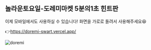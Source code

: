 ## 놀라운토요일-도레미마켓 5분의1초 힌트판
이제 모바일에서도 사용하실 수 있습니다! 화면을 가로로 돌려서 사용해주세요😆  

👉https://doremi-swart.vercel.app/

![doremi](https://user-images.githubusercontent.com/60878616/106750201-de797380-666a-11eb-8e3c-00c47d7bcdb6.gif)
